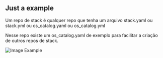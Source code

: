 ## Just a example

Um repo de stack é qualquer repo que tenha um arquivo stack.yaml ou stack.yml ou os_catalog.yaml ou os_catalog.yml

Nesse repo existe um os_catalog.yaml de exemplo para facilitar a criação de outros repos de stack.

![Image Example](https://api.nuget.org/v3-flatcontainer/stackspot.template.rest/1.0.6/icon "Image Example")
